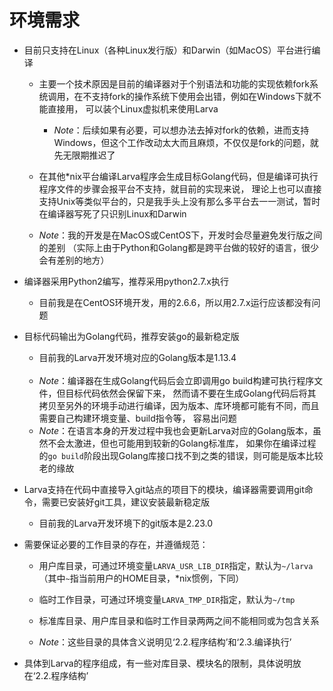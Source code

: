 # **环境需求**

* 目前只支持在Linux（各种Linux发行版）和Darwin（如MacOS）平台进行编译
    * 主要一个技术原因是目前的编译器对于个别语法和功能的实现依赖fork系统调用，在不支持fork的操作系统下使用会出错，例如在Windows下就不能直接用，
    可以装个Linux虚拟机来使用Larva
        * *Note*：后续如果有必要，可以想办法去掉对fork的依赖，进而支持Windows，但这个工作改动太大而且麻烦，不仅仅是fork的问题，就先无限期推迟了

    * 在其他\*nix平台编译Larva程序会生成目标Golang代码，但是编译可执行程序文件的步骤会报平台不支持，就目前的实现来说，
    理论上也可以直接支持Unix等类似平台的，只是我手头上没有那么多平台去一一测试，暂时在编译器写死了只识别Linux和Darwin

    * *Note*：我的开发是在MacOS或CentOS下，开发时会尽量避免发行版之间的差别
    （实际上由于Python和Golang都是跨平台做的较好的语言，很少会有差别的地方）

* 编译器采用Python2编写，推荐采用python2.7.x执行
    * 目前我是在CentOS环境开发，用的2.6.6，所以用2.7.x运行应该都没有问题

* 目标代码输出为Golang代码，推荐安装go的最新稳定版
    * 目前我的Larva开发环境对应的Golang版本是1.13.4

    <br>

    * *Note*：编译器在生成Golang代码后会立即调用go build构建可执行程序文件，但目标代码依然会保留下来，
    然而请不要在生成Golang代码后将其拷贝至另外的环境手动进行编译，因为版本、库环境都可能有不同，而且需要自己构建环境变量、build指令等，
    容易出问题
    * *Note*：在语言本身的开发过程中我也会更新Larva对应的Golang版本，虽然不会太激进，但也可能用到较新的Golang标准库，
    如果你在编译过程的`go build`阶段出现Golang库接口找不到之类的错误，则可能是版本比较老的缘故

* Larva支持在代码中直接导入git站点的项目下的模块，编译器需要调用git命令，需要已安装好git工具，建议安装最新稳定版
    * 目前我的Larva开发环境下的git版本是2.23.0

* 需要保证必要的工作目录的存在，并遵循规范：
    * 用户库目录，可通过环境变量`LARVA_USR_LIB_DIR`指定，默认为`~/larva`（其中`~`指当前用户的HOME目录，\*nix惯例，下同）

    * 临时工作目录，可通过环境变量`LARVA_TMP_DIR`指定，默认为`~/tmp`

    * 标准库目录、用户库目录和临时工作目录两两之间不能相同或为包含关系

    * *Note*：这些目录的具体含义说明见‘2.2.程序结构’和‘2.3.编译执行’

* 具体到Larva的程序组成，有一些对库目录、模块名的限制，具体说明放在‘2.2.程序结构’
